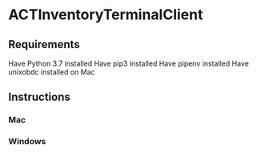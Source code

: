 # ACTInventoryTerminalClient

## Requirements

Have Python 3.7 installed
Have pip3 installed
Have pipenv installed
Have unixobdc installed on Mac

## Instructions

### Mac

### Windows

